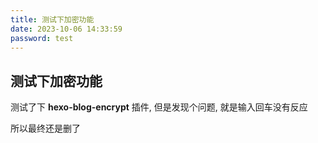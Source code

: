 ```yaml
---
title: 测试下加密功能
date: 2023-10-06 14:33:59
password: test
---
```




## 测试下加密功能

测试了下 **hexo-blog-encrypt** 插件, 但是发现个问题, 就是输入回车没有反应

所以最终还是删了

